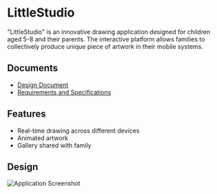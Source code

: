 # LittleStudio 

"LittleStudio" is an innovative drawing application designed for children aged 5-8 and their parents. The interactive platform allows families to collectively produce unique piece of artwork in their mobile systems.

## Documents 

- [Design Document](../../wiki/Design-Document)
- [Requirements and Specifications](../../wiki/Requirements-and-Specifications)

## Features

- Real-time drawing across different devices
- Animated artwork
- Gallery shared with family

## Design 

![Application Screenshot](https://github.com/snuhcs-course/swpp-2023-project-team-9/assets/61709732/51aa7278-0ce2-4282-9e1d-b472a521dec0)
